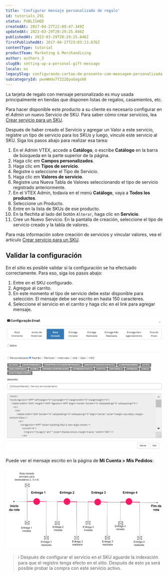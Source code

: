 ```yaml
---
title: 'Configurar mensaje personalizado de regalo'
id: tutorials_291
status: PUBLISHED
createdAt: 2017-04-27T22:09:47.349Z
updatedAt: 2023-03-29T20:29:25.846Z
publishedAt: 2023-03-29T20:29:25.846Z
firstPublishedAt: 2017-04-27T23:03:13.676Z
contentType: tutorial
productTeam: Marketing & Merchandising
author: authors_3
slugEN: setting-up-a-personal-gift-message
locale: es
legacySlug: configurando-cartao-de-presente-com-mensagem-personalizada
subcategoryId: pwxWmUu7T222QyuGogs68
---
```


La tarjeta de regalo con mensaje personalizado es muy usada principalmente en tiendas que disponen listas de regalos, casamientos, etc.

Para hacer disponible este producto a su cliente es necesario configurar en el _Admin_ un nuevo Servicio de SKU. Para saber cómo crear servicios, lea [Crear servicio para un SKU](https://help.vtex.com/es/tutorial/crear-servicio-para-un-sku--tutorials_252).

Después de haber creado el Servicio y agregar un Valor a este servicio, registre un tipo de servicio para los SKUs y luego, vincule este servicio al SKU. Siga los pasos abajo para realizar esa tarea:

1. En el Admin VTEX, accede a __Catálogo__, o escribe __Catálogo__ en la barra de búsqueda en la parte superior de la página.
2. Haga clic em __Campos personalizados__.
3. Haga clic em __Tipos de servicio__.
4. Registre o seleccione el Tipo de Servicio.
5. Haga clic em __Valores de servicio__.
6. Registre una Nueva Tabla de Valores seleccionando el tipo de servicio registrado anteriormente.
7. En el VTEX Admin, todavía en el menú __Catálogo__, vaya a __Todos los productos__.
8. Seleccione un Producto.
9. Entre en la lista de SKUs de ese producto.
10. En la flechita al lado del botón `Alterar`, haga clic en __Servicio__.
11. Cree un Nuevo Servicio. En la pantalla de creación, seleccione el tipo de servicio creado y la tabla de valores.

Para más información sobre creación de servicios y vincular valores, vea el artículo [Crear servicio para un SKU](https://help.vtex.com/es/tutorial/crear-servicio-para-un-sku--tutorials_252).

## Validar la configuración

En el sitio es posible validar si la configuración se ha efectuado correctamente. Para eso, siga los pasos abajo:

1. Entre en el SKU configurado.
2. Agregue al carrito.
3. En este momento el tipo de servicio debe estar disponible para selección. El mensaje debe ser escrito en hasta 150 caracteres.
4. Seleccione el servicio en el carrito y haga clic en el link para agregar mensaje.

![](https://raw.githubusercontent.com/vtexdocs/help-center-content/refs/heads/main/_1.png)

Puede ver el mensaje escrito en la página de __Mi Cuenta > Mis Pedidos__:

![](https://raw.githubusercontent.com/vtexdocs/help-center-content/refs/heads/main/_2.png)

>ℹ️ Después de configurar el servicio en el SKU aguarde la indexación para que el registro tenga efecto en el sitio. Después de esto ya será posible probar la compra con este servicio activo.
